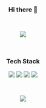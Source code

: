 <h3 align='center'>Hi there 👋</h3>
<br>
<p align='center'>
  <a href="https://github.com/anuraghazra/github-readme-stats">
    <img src="https://github-readme-stats.vercel.app/api?username=coco1578&bg_color=30,e96443,904e95&title_color=fff&text_color=fff"/>
  </a>
</p>
<br>
<h3 align='center'>Tech Stack</h3>
<p align='center'>
  <img src="https://img.shields.io/badge/Python-3776AB?style=flat-square&logo=Python&logoColor=white"/>
  <img src="https://img.shields.io/badge/C++-00599C?style=flat-square&logo=C++&logoColor=white"/>
  <img src="https://img.shields.io/badge/Machine%20Learning-F7931E?style=flat-square&logo=scikit-learn&logoColor=black"/>
  <img src="https://img.shields.io/badge/Deep%20Learning-FFBB00?style=flat-square&logo=Google%20Keep&logoColor=white"/>
</p>
<br>
<p align='center'>
  <a href="https://github.com/coco1578" target="nofollow">
    <img src="https://hits.seeyoufarm.com/api/count/incr/badge.svg?url=https%3A%2F%2Fgithub.com%2Fcoco1578&count_bg=%237296CB&title_bg=%23707070&icon=&icon_color=%23E7E7E7&title=hits&edge_flat=false"/>
  </a>
</p>
